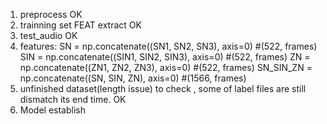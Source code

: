 1. preprocess OK
2. trainning set FEAT extract OK
3. test_audio OK
4. features:     SN = np.concatenate((SN1, SN2, SN3), axis=0) #(522, frames)
                SIN = np.concatenate((SIN1, SIN2, SIN3), axis=0) #(522, frames)
                ZN = np.concatenate((ZN1, ZN2, ZN3), axis=0) #(522, frames)
                SN_SIN_ZN = np.concatenate((SN, SIN, ZN), axis=0) #(1566, frames)
5. unfinished dataset(length issue) to check , some of label files are still dismatch its end time. OK
6. Model establish